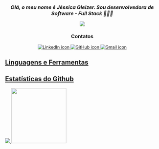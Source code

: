 <h3 align="center"><i>Olá, o meu nome é Jéssica Gleizer. Sou desenvolvedora de Software - Full Stack 👩🏽‍💻</i></h3>
<div align="center">
    <img src = "image.gif" max-height="400"/>
</div>


<h3 align="center">Contatos</h3>

<p align="center">
    <a href="https://linkedin.com/in/jessicagleizer">
        <img src="https://img.shields.io/badge/LinkedIn-0077B5?style=for-the-badge&logo=linkedin&logoColor=white" alt="LinkedIn icon" >
    </a>
    <a href="https://github.com/jessica-dds">
        <img src="https://img.shields.io/badge/GitHub-100000?style=for-the-badge&logo=github&logoColor=white" alt="GitHub icon" >
    </a>
    <a href="mailto:jessica.gleizer@gmail.com">
        <img src="https://img.shields.io/badge/Gmail-D14836?style=for-the-badge&logo=gmail&logoColor=white" alt="Gmail icon" >
<p>


## Linguagens e Ferramentas

## Estatísticas do Github

<div>
<a href="https://github.com/jessica-dds">
<img height-"180em" src="https://github-readme-stats.vercel.app/api?username=jessica-dds&show_icons=true&theme=dracula&include_all_commits=true&count_private-true"/>
<img height="180em" src="https://github-readme-stats.vercel.app/api/top-langs/?username=jessica-dds&layout=compact&langs_count-16&theme=dracula"/>
</div>
